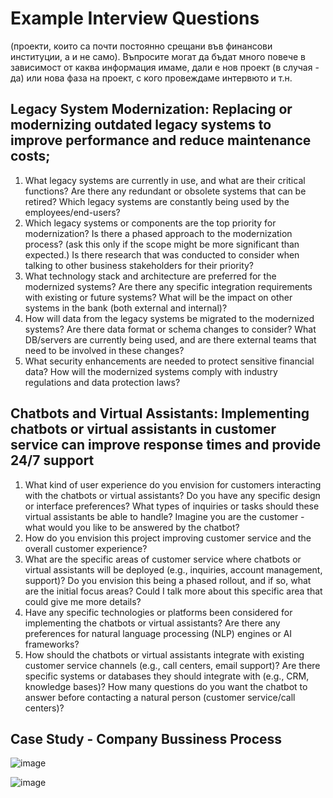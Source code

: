 # Example Interview Questions

(проекти, които са почти постоянно срещани във финансови институции, а и не само). Въпросите могат да бъдат много повече в зависимост от каква информация имаме, дали е нов проект (в случая - да) или нова фаза на проект, с кого провеждаме интервюто и т.н.

## Legacy System Modernization: Replacing or modernizing outdated legacy systems to improve performance and reduce maintenance costs; 

1. What legacy systems are currently in use, and what are their critical functions?
Are there any redundant or obsolete systems that can be retired?
Which legacy systems are constantly being used by the employees/end-users?
2. Which legacy systems or components are the top priority for modernization?
Is there a phased approach to the modernization process? (ask this only if the scope might be more significant than expected.)
Is there research that was conducted to consider when talking to other business stakeholders for their priority?
3. What technology stack and architecture are preferred for the modernized systems?
Are there any specific integration requirements with existing or future systems?
What will be the impact on other systems in the bank (both external and internal)?
4. How will data from the legacy systems be migrated to the modernized systems?
Are there data format or schema changes to consider?
What DB/servers are currently being used, and are there external teams that need to be involved in these changes?
5. What security enhancements are needed to protect sensitive financial data?
How will the modernized systems comply with industry regulations and data protection laws?


## Chatbots and Virtual Assistants: Implementing chatbots or virtual assistants in customer service can improve response times and provide 24/7 support 

1. What kind of user experience do you envision for customers interacting with the chatbots or virtual assistants?
Do you have any specific design or interface preferences?
What types of inquiries or tasks should these virtual assistants be able to handle?
Imagine you are the customer - what would you like to be answered by the chatbot?
2. How do you envision this project improving customer service and the overall customer experience?
3. What are the specific areas of customer service where chatbots or virtual assistants will be deployed (e.g., inquiries, account management, support)?
Do you envision this being a phased rollout, and if so, what are the initial focus areas?
Could I talk more about this specific area that could give me more details?
4. Have any specific technologies or platforms been considered for implementing the chatbots or virtual assistants?
Are there any preferences for natural language processing (NLP) engines or AI frameworks?
5. How should the chatbots or virtual assistants integrate with existing customer service channels (e.g., call centers, email support)?
Are there specific systems or databases they should integrate with (e.g., CRM, knowledge bases)?
How many questions do you want the chatbot to answer before contacting a natural person (customer service/call centers)?


## Case Study - Company Bussiness Process

![image](https://github.com/pirocorp/IT-Business-Analysis/assets/34960418/c688d500-eb95-4c37-b458-1e52d0de4a48)

![image](https://github.com/pirocorp/IT-Business-Analysis/assets/34960418/0eba73b0-92ce-4ece-b36a-8ac05e4edd5f)
